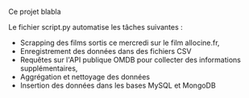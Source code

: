 Ce projet blabla

Le fichier script.py automatise les tâches suivantes :
- Scrapping des films sortis ce mercredi sur le film allocine.fr,
- Enregistrement des données dans des fichiers CSV
- Requêtes sur l'API publique OMDB pour collecter des informations supplémentaires,
- Aggrégation et nettoyage des données
- Insertion des données dans les bases MySQL et MongoDB
